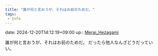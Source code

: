 ```yaml
---
title: "誰が何と言おうが、それはお前のためだ。"
tags:
 - Info
---
```


date: 2024-12-20T14:12:19+09:00
up:: [Merai_Hezagami](Bar/Novel/Nacaria/Merai_Hezagami.md)

誰が何と言おうが、それはお前のためだ。
だったら他人なんざどうだっていい。